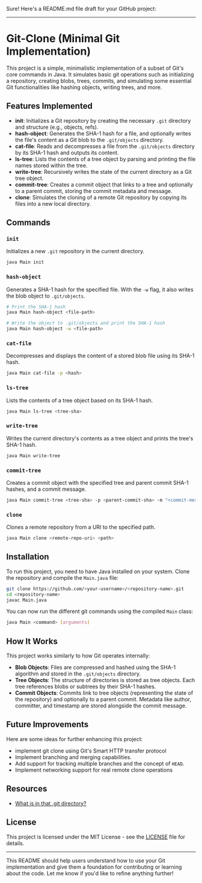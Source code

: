 Sure! Here's a README.md file draft for your GitHub project:

---

# Git-Clone (Minimal Git Implementation)

This project is a simple, minimalistic implementation of a subset of Git's core commands in Java. It simulates basic git operations such as initializing a repository, creating blobs, trees, commits, and simulating some essential Git functionalities like hashing objects, writing trees, and more.

## Features Implemented

- **init**: Initializes a Git repository by creating the necessary `.git` directory and structure (e.g., objects, refs).
- **hash-object**: Generates the SHA-1 hash for a file, and optionally writes the file's content as a Git blob to the `.git/objects` directory.
- **cat-file**: Reads and decompresses a file from the `.git/objects` directory by its SHA-1 hash and outputs its content.
- **ls-tree**: Lists the contents of a tree object by parsing and printing the file names stored within the tree.
- **write-tree**: Recursively writes the state of the current directory as a Git tree object.
- **commit-tree**: Creates a commit object that links to a tree and optionally to a parent commit, storing the commit metadata and message.
- **clone**: Simulates the cloning of a remote Git repository by copying its files into a new local directory.

## Commands

### `init`
Initializes a new `.git` repository in the current directory.

```bash
java Main init
```

### `hash-object`
Generates a SHA-1 hash for the specified file. With the `-w` flag, it also writes the blob object to `.git/objects`.

```bash
# Print the SHA-1 hash
java Main hash-object <file-path>

# Write the object to .git/objects and print the SHA-1 hash
java Main hash-object -w <file-path>
```

### `cat-file`
Decompresses and displays the content of a stored blob file using its SHA-1 hash.

```bash
java Main cat-file -p <hash>
```

### `ls-tree`
Lists the contents of a tree object based on its SHA-1 hash.

```bash
java Main ls-tree <tree-sha>
```

### `write-tree`
Writes the current directory's contents as a tree object and prints the tree's SHA-1 hash.

```bash
java Main write-tree
```

### `commit-tree`
Creates a commit object with the specified tree and parent commit SHA-1 hashes, and a commit message.

```bash
java Main commit-tree <tree-sha> -p <parent-commit-sha> -m "<commit-message>"
```

### `clone`
Clones a remote repository from a URI to the specified path.

```bash
java Main clone <remote-repo-uri> <path>
```

## Installation

To run this project, you need to have Java installed on your system. Clone the repository and compile the `Main.java` file:

```bash
git clone https://github.com/<your-username>/<repository-name>.git
cd <repository-name>
javac Main.java
```

You can now run the different git commands using the compiled `Main` class:

```bash
java Main <command> [arguments]
```

## How It Works

This project works similarly to how Git operates internally:

- **Blob Objects**: Files are compressed and hashed using the SHA-1 algorithm and stored in the `.git/objects` directory.
- **Tree Objects**: The structure of directories is stored as tree objects. Each tree references blobs or subtrees by their SHA-1 hashes.
- **Commit Objects**: Commits link to tree objects (representing the state of the repository) and optionally to a parent commit. Metadata like author, committer, and timestamp are stored alongside the commit message.

## Future Improvements

Here are some ideas for further enhancing this project:

- implement git clone using Git's Smart HTTP transfer protocol
- Implement branching and merging capabilities.
- Add support for tracking multiple branches and the concept of `HEAD`.
- Implement networking support for real remote clone operations

## Resources

- [What is in that .git directory?](https://blog.meain.io/2023/what-is-in-dot-git/)

## License

This project is licensed under the MIT License - see the [LICENSE](LICENSE) file for details.

---

This README should help users understand how to use your Git implementation and give them a foundation for contributing or learning about the code. Let me know if you'd like to refine anything further!